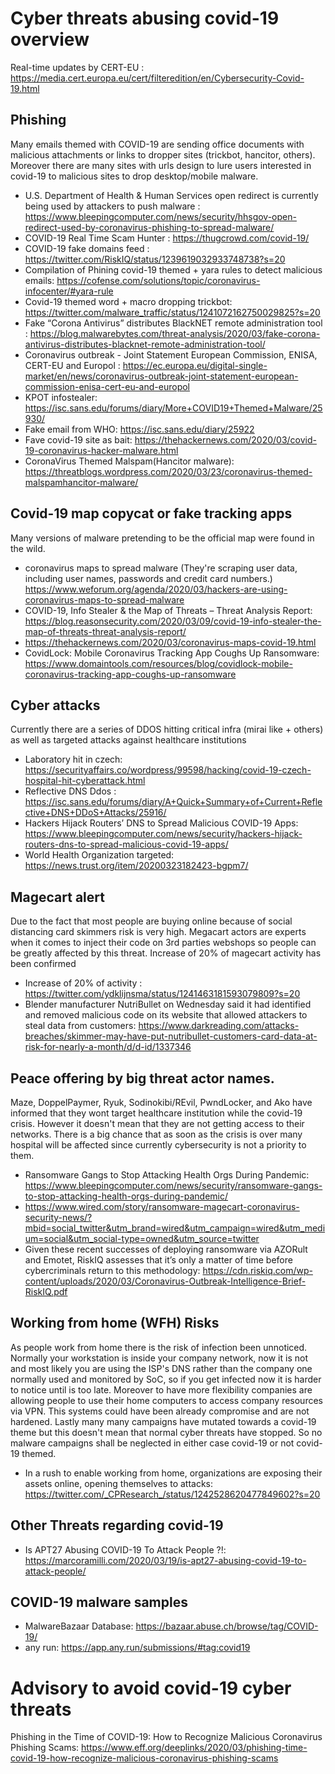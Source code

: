 # Cyber threats abusing covid-19 overview

Real-time updates by CERT-EU : https://media.cert.europa.eu/cert/filteredition/en/Cybersecurity-Covid-19.html

## Phishing
Many emails themed with COVID-19 are sending office documents with malicious attachments or links to dropper sites (trickbot, hancitor, others). Moreover there are many sites with urls design to lure users interested in covid-19 to malicious sites to drop desktop/mobile malware.

- U.S. Department of Health & Human Services open redirect is currently being used by attackers to push malware : https://www.bleepingcomputer.com/news/security/hhsgov-open-redirect-used-by-coronavirus-phishing-to-spread-malware/
- COVID-19 Real Time Scam Hunter : https://thugcrowd.com/covid-19/
- COVID-19 fake domains feed : https://twitter.com/RiskIQ/status/1239619032933748738?s=20
- Compilation of Phining covid-19 themed + yara rules to detect malicious emails: https://cofense.com/solutions/topic/coronavirus-infocenter/#yara-rule
- Covid-19 themed word + macro dropping trickbot:  https://twitter.com/malware_traffic/status/1241072162750029825?s=20
- Fake “Corona Antivirus” distributes BlackNET remote administration tool : https://blog.malwarebytes.com/threat-analysis/2020/03/fake-corona-antivirus-distributes-blacknet-remote-administration-tool/
- Coronavirus outbreak - Joint Statement European Commission, ENISA, CERT-EU and Europol : https://ec.europa.eu/digital-single-market/en/news/coronavirus-outbreak-joint-statement-european-commission-enisa-cert-eu-and-europol
- KPOT infostealer: https://isc.sans.edu/forums/diary/More+COVID19+Themed+Malware/25930/
- Fake email from WHO: https://isc.sans.edu/diary/25922
- Fave covid-19 site as bait: https://thehackernews.com/2020/03/covid-19-coronavirus-hacker-malware.html
- CoronaVirus Themed Malspam(Hancitor malware): https://threatblogs.wordpress.com/2020/03/23/coronavirus-themed-malspamhancitor-malware/

## Covid-19 map copycat or fake tracking apps
Many versions of malware pretending to be the official map were found in the wild.
- coronavirus maps to spread malware (They're scraping user data, including user names, passwords and credit card numbers.) https://www.weforum.org/agenda/2020/03/hackers-are-using-coronavirus-maps-to-spread-malware 
- COVID-19, Info Stealer &  the Map of Threats – Threat Analysis Report: https://blog.reasonsecurity.com/2020/03/09/covid-19-info-stealer-the-map-of-threats-threat-analysis-report/
- https://thehackernews.com/2020/03/coronavirus-maps-covid-19.html
- CovidLock: Mobile Coronavirus Tracking App Coughs Up Ransomware: https://www.domaintools.com/resources/blog/covidlock-mobile-coronavirus-tracking-app-coughs-up-ransomware

## Cyber attacks
Currently there are a series of DDOS hitting critical infra (mirai like + others) as well as targeted attacks against healthcare institutions
- Laboratory hit in czech:  https://securityaffairs.co/wordpress/99598/hacking/covid-19-czech-hospital-hit-cyberattack.html
- Reflective DNS Ddos : https://isc.sans.edu/forums/diary/A+Quick+Summary+of+Current+Reflective+DNS+DDoS+Attacks/25916/
- Hackers Hijack Routers’ DNS to Spread Malicious COVID-19 Apps: https://www.bleepingcomputer.com/news/security/hackers-hijack-routers-dns-to-spread-malicious-covid-19-apps/
- World Health Organization targeted: https://news.trust.org/item/20200323182423-bgpm7/


## Magecart alert
Due to the fact that most people are buying online because of social distancing card skimmers risk is very high. Megacart actors are experts when it comes to inject their code on 3rd parties webshops so people can be greatly affected by this threat. Increase of 20% of magecart activity has been confirmed
- Increase of 20% of activity : https://twitter.com/ydklijnsma/status/1241463181593079809?s=20
- Blender manufacturer NutriBullet on Wednesday said it had identified and removed malicious code on its website that allowed attackers to steal data from customers: https://www.darkreading.com/attacks-breaches/skimmer-may-have-put-nutribullet-customers-card-data-at-risk-for-nearly-a-month/d/d-id/1337346

## Peace offering by big threat actor names.
Maze, DoppelPaymer, Ryuk, Sodinokibi/REvil, PwndLocker, and Ako have informed that they wont target healthcare institution while the covid-19 crisis. However it doesn't mean that they are not getting access to their networks. There is a big chance that as soon as the crisis is over many hospital will be affected since currently cybersecurity is not a priority to them.
- Ransomware Gangs to Stop Attacking Health Orgs During Pandemic: https://www.bleepingcomputer.com/news/security/ransomware-gangs-to-stop-attacking-health-orgs-during-pandemic/
- https://www.wired.com/story/ransomware-magecart-coronavirus-security-news/?mbid=social_twitter&utm_brand=wired&utm_campaign=wired&utm_medium=social&utm_social-type=owned&utm_source=twitter
- Given these recent successes of deploying ransomware via AZORult and Emotet, RiskIQ assesses that it’s only a matter of time before cybercriminals return to this methodology: https://cdn.riskiq.com/wp-content/uploads/2020/03/Coronavirus-Outbreak-Intelligence-Brief-RiskIQ.pdf

## Working from home (WFH) Risks
As people work from home there is the risk of infection been unnoticed. Normally your workstation is inside your company network, now it is not and most likely you are using the ISP's DNS rather than the company one normally used and monitored by SoC, so if you get infected now it is harder to notice until is too late. Moreover to have more flexibility companies are allowing people to use their home computers to access company resources via VPN. This systems could have been already compromise and are not hardened. Lastly many many campaigns have mutated towards a covid-19 theme but this doesn't mean that normal cyber threats have stopped. So no malware campaigns shall be neglected in either case covid-19 or not covid-19 themed.

- In a rush to enable working from home, organizations are exposing their assets online, opening themselves to attacks: https://twitter.com/_CPResearch_/status/1242528620477849602?s=20

## Other Threats regarding covid-19
- Is APT27 Abusing COVID-19 To Attack People ?!: https://marcoramilli.com/2020/03/19/is-apt27-abusing-covid-19-to-attack-people/ 

## COVID-19 malware samples 
- MalwareBazaar Database: https://bazaar.abuse.ch/browse/tag/COVID-19/
- any run: https://app.any.run/submissions/#tag:covid19

# Advisory to avoid covid-19 cyber threats
Phishing in the Time of COVID-19: How to Recognize Malicious Coronavirus Phishing Scams: https://www.eff.org/deeplinks/2020/03/phishing-time-covid-19-how-recognize-malicious-coronavirus-phishing-scams







